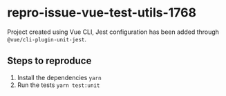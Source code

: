 # repro-issue-vue-test-utils-1768

Project created using Vue CLI, Jest configuration has been added through `@vue/cli-plugin-unit-jest`.

## Steps to reproduce

1. Install the dependencies `yarn`
2. Run the tests `yarn test:unit`
